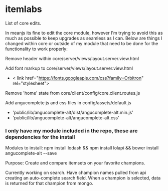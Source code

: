 # itemlabs

List of core edits.

In meanjs its fine to edit the core module, however I'm trying to avoid this as much as possible to keep upgrades as seamless as I can. Below are things I changed within core or outside of my module that need to be done for the functionality to work properly:

Remove header within core/server/views/layout.server.view.html

Add font markup to core/server/views/layout.server.view.html
  - < link href="https://fonts.googleapis.com/css?family=Orbitron" rel="stylesheet">

Remove 'home' state from core/client/config/core.client.routes.js

Add angucomplete js and css files in config/assets/default.js
  - 'public/lib/angucomplete-alt/dist/angucomplete-alt.min.js'
  - 'public/lib/angucomplete-alt/angucomplete-alt.css'


### I only have my module included in the repo, these are dependencies for the install
Modules to install:
npm install lodash && npm install lolapi && bower install angucomplete-alt --save



Purpose:
Create and compare itemsets on your favorite champions.

Currently working on search. Have champion names pulled from api creating an auto-complete search field.
When a champion is selected, data is returned for that champion from mongo.
